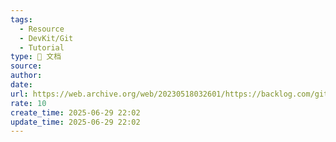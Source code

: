 ```yaml
---
tags:
  - Resource
  - DevKit/Git
  - Tutorial
type: 📃 文档
source: 
author: 
date: 
url: https://web.archive.org/web/20230518032601/https://backlog.com/git-tutorial/tw/contents/
rate: 10
create_time: 2025-06-29 22:02
update_time: 2025-06-29 22:02
---
```

